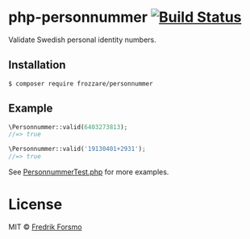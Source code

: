 # php-personnummer [![Build Status](https://travis-ci.org/frozzare/php-personnummer.svg?branch=master)](https://travis-ci.org/frozzare/php-personnummer)

Validate Swedish personal identity numbers.

## Installation

```
$ composer require frozzare/personnummer
```

## Example

```php
\Personnummer::valid(6403273813);
//=> true

\Personnummer::valid('19130401+2931');
//=> true
```

See [PersonnummerTest.php](tests/PersonnummerTest.php) for more examples.

# License

MIT © [Fredrik Forsmo](https://github.com/frozzare)
